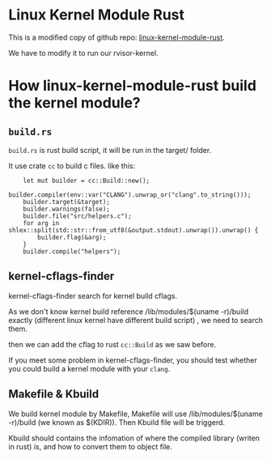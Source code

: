 
# Linux Kernel Module Rust

This is a modified copy of github repo: [linux-kernel-module-rust](https://github.com/fishinabarrel/linux-kernel-module-rust).

We have to modify it to run our rvisor-kernel.

# How linux-kernel-module-rust build the kernel module?

## `build.rs`

`build.rs` is rust build script, it will be run in the target/ folder.

It use crate `cc` to build c files. like this:

```
    let mut builder = cc::Build::new();
    builder.compiler(env::var("CLANG").unwrap_or("clang".to_string()));
    builder.target(&target);
    builder.warnings(false);
    builder.file("src/helpers.c");
    for arg in shlex::split(std::str::from_utf8(&output.stdout).unwrap()).unwrap() {
        builder.flag(&arg);
    }
    builder.compile("helpers");
```

## kernel-cflags-finder

kernel-cflags-finder search for kernel build cflags.

As we don't know kernel build reference /lib/modules/$(uname -r)/build exactly (different linux kernel have different build script) , we need to search them.

then we can add the cflag to rust `cc::Build` as we saw before.

If you meet some problem in kernel-cflags-finder, you should test whether you could build a kernel module with your `clang`.

## Makefile & Kbuild

We build kernel module by Makefile, Makefile will use /lib/modules/$(uname -r)/build (we known as $(KDIR)). Then Kbuild file will be triggerd.

Kbuild should contains the infomation of where the compiled library (writen in rust) is, and how to convert them to object file.





